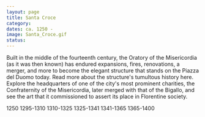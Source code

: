 ```yaml
---
layout: page
title: Santa Croce
category:
dates: ca. 1250 -
image: Santa_Croce.gif
status:
---
```

Built in the middle of the fourteenth century, the Oratory of the Misericordia (as it was then known) has endured expansions, fires, renovations, a merger, and more to become the elegant structure that stands on the Piazza del Duomo today. Read more about the structure's tumultous history here. Explore the headquarters of one of the city's most prominent charities, the Confraternity of the Misericordia, later merged with that of the Bigallo, and see the art that it commissioned to assert its place in Florentine society.

1250
1295-1310
1310-1325
1325-1341
1341-1365
1365-1400

<!-- more -->

<!--

{% assign texts = site.texts | where:"building", "bigallo" %}
<div class="resourcelist" width="100%">
{% for text in texts %}
<a href="{{ text.url | absolute_url }}">| {{ text.title }} |</a>
{% endfor %}
</div>

-->
